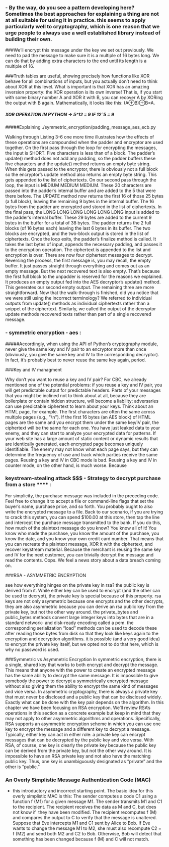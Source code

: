 ### - By the way, do you see a pattern developing here? Sometimes the best approaches for explaining a thing are not at all suitable for using it in practice. this seems to apply particularly well to cryptography, which is one reason that we urge people to always use a well established library instead of building their own.

###We’ll encrypt this message under the key we set out previously. We need to pad the message to make sure it is a multiple of 16 bytes long. We can do that by adding extra characters to the end until its length is a multiple of 16.

###Truth tables are useful, showing precisely how functions like XOR behave for all combinations of inputs, but you actually don’t need to think about XOR at this level. What is important is that XOR has an amazing inversion property: the XOR operation is its own inverse! That is, if you start with some binary number A and XOR it with B, you can recover A by XORing the output with B again. Mathematically, it looks like this: (A⊕B)⊕B=A.

##### XOR OPERATION IN PYTHON -> 5^12 = 9 IF 12ˆ5 = 9

#####Explaining ./symmetric_encryption/padding_message_aes_ecb.py

Walking through Listing 3-6 one more time illustrates how the effects of these operations are compounded when the padder and encryptor are used together. On
the first pass through the loop for encrypting the messages, the input is SHORT. Five characters is less than of a block. The padder’s update() method does not add any padding, so the padder buffers these five characters and the update() method returns an empty byte string. When this gets passed to the encryptor, there is obviously not a full block so the encryptor’s update method also returns an empty byte string. This gets appended to the list of ciphertexts.
On our second pass through the loop, the input is MEDIUM MEDIUM MEDIUM. These 20 characters are passed into the padder’s internal buffer and are added to the 5 that were there before. The UPDATE method now returns the first 16 of those 25 bytes (a full block), leaving the remaining 9 bytes in the internal buffer. The 16 bytes from the padder are encrypted and stored in the list of ciphertexts.
In the final pass, the LONG LONG LONG LONG LONG LONG input is added to the padder’s internal buffer. These 29 bytes are added to the current 9 bytes in the buffer for a total of 38 bytes. The padder returns the 2 full blocks (of 16 bytes each) leaving the last 6 bytes in its buffer. The two blocks are encrypted, and the two-block output is stored in the list of ciphertexts.
Once the loop exits, the padder’s finalize method is called. It takes the last bytes of input, appends the necessary padding, and passes it to the encryption operation. The ciphertext is appended to the list and encryption is over. There are now four ciphertext messages to decrypt. Reversing the process, the first message is, you may recall, the empty buffer. It just passes straight through everything and comes out as an empty message.
But the next recovered text is also empty. That’s because the first full block to the unpadder is reserved for the reasons we explained. It produces an empty output fed into the AES decryptor’s update() method. This generates our second empty output.
The remaining three are more straightforward.
Now that the walk-through is finished, did you notice that we were still using the incorrect terminology? We referred to individual outputs from update() methods as individual ciphertexts rather than a snippet of the ciphertext. Similarly, we called the output of the decryptor update methods recovered texts rather than part of a single recovered message.

### - symmetric encryption - aes :
#####Accordingly, when using the API of Python’s cryptography module, never give the same key and IV pair to an encryptor more than once (obviously, you give the same key and IV to the corresponding decryptor). In fact, it’s probably best to never reuse the same key again, period.

###Key and IV managment

Why don’t you want to reuse a key and IV pair? For CBC, we already mentioned one of the potential problems: if you reuse a key and IV pair, you will get predictable output for predictable headers. Parts of your messages that you might be inclined not to think about at all, because they are boilerplate or contain hidden structure, will become a liability; adversaries can use predictable ciphertext to learn about your keys.
Think about an HTML page, for example. The first characters are often the same across multiple pages (e.g., "<!DOCTYPE html>\n"). If the first 16 bytes (an AES block) of HTML pages are the same and you encrypt them under the same key/IV pair, the ciphertext will be the same for each one. You have just leaked data to your enemy, and they can start to analyze your encrypted data for patterns.
If your web site has a large amount of static content or dynamic results that are identically generated, each encrypted page becomes uniquely identifiable. The enemy may not know what each page says, but they can determine the frequency of use and track which parties receive the same pages.
Reusing a key and IV in CBC mode is bad.
Reusing a key and IV in counter mode, on the other hand, is much worse. Because

### keystream-stealing attack $$$ - Strategy to decrypt purchase from a store **** :
For simplicity, the purchase message was included in the preceding code. Feel free to change it to accept a file or command-line flags that set the buyer’s name, purchase price, and so forth. You probably ought to also write the encrypted message to a file.
Back to our scenario, if you are trying to crack this system, you can spend $100.00 at this store, then tap the line and intercept the purchase message transmitted to the bank. If you do this, how much of the plaintext message do you know? You know all of it! You know who made the purchase, you know the amount of the purchase, you know the date, and you know your own credit card number.
That means that you can recreate the plaintext message, XOR it with the ciphertext, and recover keystream material. Because the merchant is reusing the same key and IV for the next customer, you can trivially decrypt the message and read the contents. Oops. We feel a news story about a data breach coming on.

###RSA - ASYMMETRIC ENCRYPTION

see how everything hinges on the private key in rsa? the public key is derived from it. While either key can be used to encrypt (and the other can be used to decrypt), the private key is special because of this property. rsa keys are not only asymmetric because one encrypts and the other decrypts, they are also asymmetric because you can derive an rsa public key from the private key, but not the other way around.
the private_bytes and public_bytes methods convert large integer keys into bytes that are in a standard network- and disk-ready encoding called a pem. the corresponding serialization “load” methods can be used to decode these after reading those bytes from disk so that they look like keys again to the encryption and decryption algorithms.
it is possible (and a very good idea) to encrypt the private key itself, but we opted not to do that here, which is why no password is used.


###Symmetric vs Asymmetric Encryption
In symmetric encryption, there is a single, shared key that works to both encrypt and decrypt the message. This means that anyone with the power to create an encrypted message has the same ability to decrypt the same message. It is impossible to give somebody the power to decrypt a symmetrically encrypted message without also giving them the ability to encrypt the same kind of messages and vice versa.
In asymmetric cryptography, there is always a private key that must never be disclosed and a public key that can be disclosed widely. Exactly what can be done with the key pair depends on the algorithm. In this chapter we have been focusing on RSA encryption. We’ll review RSA’s operations in this section as a concrete example but keep in mind that they may not apply to other asymmetric algorithms and operations.
Specifically, RSA supports an asymmetric encryption scheme in which you can
use one key to encrypt the message and a different key to decrypt a message. Typically, either key can act in either role: a private key can encrypt messages that can be decrypted by the public key and vice versa. With RSA, of course, one key is clearly the private key because the public key can be derived from the private key, but not the other way around. It is impossible to have an RSA private key and not also have the matching public key. Thus, one key is unambiguously designated as “private” and the other is “public.”


### An Overly Simplistic Message Authentication Code (MAC)
- this introductory and incorrect starting point. The basic idea for this overly simplistic MAC is this:
The sender computes a code C1 using a function f (M1) for a given message M1.
The sender transmits M1 and C1 to the recipient.
The recipient receives the data as M and C, but does not know if  they have been modified.
The recipient recomputes f (M) and compares the output to C to verify that the message is unaltered.
Suppose that Eve intercepts M1 and C1 sent by Alice to Bob. If Eve wants to change the message M1 to M2, she must also recompute C2 = f (M2) and send both M2 and C2 to Bob. Otherwise, Bob will detect that something has been changed because f (M) and C will not match.
